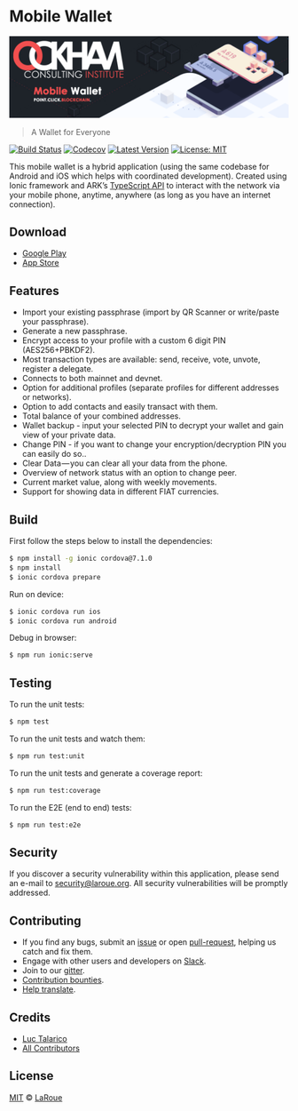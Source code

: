 # Mobile Wallet

<p align="center">
    <img src="./banner.png" />
</p>

> A Wallet for Everyone

[![Build Status](https://badgen.now.sh/circleci/github/laroue/mobile-wallet)](https://circleci.com/gh/laroue/mobile-wallet)
[![Codecov](https://badgen.now.sh/codecov/c/github/laroue/mobile-wallet)](https://codecov.io/gh/laroue/mobile-wallet)
[![Latest Version](https://badgen.now.sh/github/release/laroue/mobile-wallet)](https://github.com/laroue/mobile-wallet/releases/latest)
[![License: MIT](https://badgen.now.sh/badge/license/MIT/green)](https://opensource.org/licenses/MIT)

This mobile wallet is a hybrid application (using the same codebase for Android and iOS which helps with coordinated development). Created using Ionic framework and ARK’s [TypeScript API](https://github.com/laroue/ark-ts) to interact with the network via your mobile phone, anytime, anywhere (as long as you have an internet connection).

## Download

- [Google Play](https://play.google.com/store/apps/details?id=io.laroue.wallet.mobile)
- [App Store](https://itunes.apple.com/us/app/mobile-wallet/id1324625967)

## Features

- Import your existing passphrase (import by QR Scanner or write/paste your passphrase).
- Generate a new passphrase.
- Encrypt access to your profile with a custom 6 digit PIN (AES256+PBKDF2).
- Most transaction types are available: send, receive, vote, unvote, register a delegate.
- Connects to both mainnet and devnet.
- Option for additional profiles (separate profiles for different addresses or networks).
- Option to add contacts and easily transact with them.
- Total balance of your combined addresses.
- Wallet backup - input your selected PIN to decrypt your wallet and gain view of your private data.
- Change PIN - if you want to change your encryption/decryption PIN you can easily do so..
- Clear Data — you can clear all your data from the phone.
- Overview of network status with an option to change peer.
- Current market value, along with weekly movements.
- Support for showing data in different FIAT currencies.

## Build

First follow the steps below to install the dependencies:

```bash
$ npm install -g ionic cordova@7.1.0
$ npm install
$ ionic cordova prepare
```

Run on device:

```bash
$ ionic cordova run ios
$ ionic cordova run android
```

Debug in browser:

```bash
$ npm run ionic:serve
```

## Testing

To run the unit tests:
```bash
$ npm test
```

To run the unit tests and watch them:
```bash
$ npm run test:unit
```

To run the unit tests and generate a coverage report:
```bash
$ npm run test:coverage
```

To run the E2E (end to end) tests:
```bash
$ npm run test:e2e
```

## Security

If you discover a security vulnerability within this application, please send an e-mail to security@laroue.org. All security vulnerabilities will be promptly addressed.

## Contributing

- If you find any bugs, submit an [issue](../../issues) or open [pull-request](../../pulls), helping us catch and fix them.
- Engage with other users and developers on [Slack](https://laroue.org/slack/).
- Join to our [gitter](https://gitter.im/ark-developers/Lobby).
- [Contribution bounties](https://docs.laroue.org/guidebook/contribution-guidelines/contributing.html).
- [Help translate](./TRANSLATING.md).

## Credits

- [Luc Talarico](https://github.com/laroue)
- [All Contributors](../../contributors)

## License

[MIT](LICENSE) © [LaRoue](https://laroue.org)
